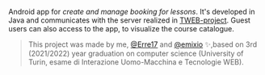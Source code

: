Android app for *create and manage booking for lessons*. It's developed in Java and communicates with the server realized in [TWEB-project](https://github.com/lucamodica/TWEB-project). Guest users can also access to the app, to visualize the course catalogue.

> This project was made by me, [@Erre17](https://github.com/Erre17) and [@emixio](https://github.com/emixio) ✨,based on 3rd (2021/2022) year graduation on computer science (University of Turin, esame di Interazione Uomo-Macchina e Tecnologie WEB).
